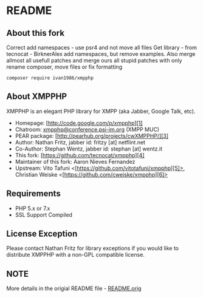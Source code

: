 README
======

About this fork
---------------

Correct add namespaces - use psr4 and not move all files
Get library - from tecnocat - BirknerAlex add namespaces, but remove examples.
Also merge allmost all usefull patches and merge ours all stupid patches with
only rename composer, move files or fix formatting

```
composer require ivan1986/xmpphp
```

About XMPPHP
------------

XMPPHP is an elegant PHP library for XMPP (aka Jabber, Google Talk, etc).

* Homepage: [http://code.google.com/p/xmpphp][1]
* Chatroom: [xmpphp@conference.psi-im.org][2] (XMPP MUC)
* PEAR package: [http://pearhub.org/projects/cwXMPPHP/][3]
* Author: Nathan Fritz, jabber id: fritzy [at] netflint.net
* Co-Author: Stephan Wentz, jabber id: stephan [at] wentz.it
* This fork: [https://github.com/tecnocat/xmpphp][4]
* Maintainer of this fork: Aaron Nieves Fernandez
* Upstream: Vito Tafuni <[https://github.com/vitotafuni/xmpphp][5]>, Christian Weiske <[https://github.com/cweiske/xmpphp][6]>

Requirements
------------

* PHP 5.x or 7.x
* SSL Support Compiled

License Exception
-----------------

Please contact Nathan Fritz for library exceptions if you would like to
distribute XMPPHP with a non-GPL compatible license.

NOTE
----
More details in the origial README file - [README.orig][7]

[1]: http://code.google.com/p/xmpphp
[2]: mailto:xmpphp@conference.psi-im.org
[3]: http://pearhub.org/projects/cwXMPPHP/
[4]: https://github.com/tecnocat/xmpphp
[5]: https://github.com/vitotafuni/xmpphp
[6]: https://github.com/cweiske/xmpphp
[7]: https://github.com/tecnocat/xmpphp/blob/master/README.orig
